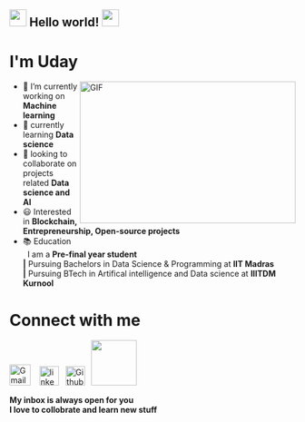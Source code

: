 ## <img src="https://github.com/TheDudeThatCode/TheDudeThatCode/blob/master/Assets/Hi.gif" width="30" height = "30"> Hello world! <img src="https://github.com/TheDudeThatCode/TheDudeThatCode/blob/master/Assets/Earth.gif" width="30"  height = "30" >
# I'm Uday 
<img align="right" alt="GIF" src="https://media.tenor.com/2uyENRmiUt0AAAAC/coding.gif" width="380" height="250" />







- 🔭 I’m currently working on **Machine learning**
- 🌱 currently learning **Data science**
- 👯 looking to collaborate on projects related **Data science and AI**
- 😃 Interested in **Blockchain, Entrepreneurship, Open-source projects**
- 📚 Education\
         &nbsp; I am a **Pre-final year student** \
           **|**  Pursuing Bachelors in Data Science & Programming at **IIT Madras**\
          **|**  Pursuing BTech in Artifical intelligence and Data science at **IIITDM Kurnool**
       
       
       
# Connect with me 
<!--- <img src="https://github.com/TheDudeThatCode/TheDudeThatCode/blob/master/Assets/Handshake.gif" height="32px"> --->
 
[<img src="https://cdn.iconscout.com/icon/free/png-256/gmail-2981844-2476484.png" alt="Gmail logo" height="37">](mailto:21f1003798@student.onlinedegree.iitm.ac.in)&nbsp;  &nbsp;
 [<img src="https://upload.wikimedia.org/wikipedia/commons/thumb/c/ca/LinkedIn_logo_initials.png/768px-LinkedIn_logo_initials.png" alt="linked in logo" width="34">](https://www.linkedin.com/in/uday-sai-t-63b29b22b/) &nbsp; 
  [<img src="https://cdn.svgporn.com/logos/github-icon.svg" alt="Github logo" width="34">](https://github.com/udayiitm) &nbsp;
 [<img src = "https://upload.wikimedia.org/wikipedia/commons/7/7c/Kaggle_logo.png" width = "80">](https://www.kaggle.com/udaysai10)

**My inbox is always open for you**\
 **I love to collobrate and learn new stuff**

<!--- ![visitors](https://visitor-badge.laobi.icu/badge?page_id=udayiitm.udayiitm) --->

